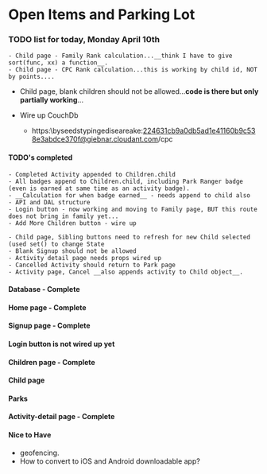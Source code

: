 # Open Items and Parking Lot

### TODO list for today, Monday April 10th
    - Child page - Family Rank calculation...__think I have to give sort(func, xx) a function__.
    - Child page - CPC Rank calculation...this is working by child id, NOT by points....
  
    
  - Child page, blank children should not be allowed...__code is there but only partially working__...

  - Wire up CouchDb
    - https:\\byseedstypingediseareake:224631cb9a0db5ad1e41160b9c538e3abdce370f@giebnar.cloudant.com/cpc
  

  #### TODO's completed
    - Completed Activity appended to Children.child
    - All badges append to Children.child, including Park Ranger badge (even is earned at same time as an activity badge).
    - __Calculation for when badge earned__ - needs append to child also
    - API and DAL structure
    - Login button - now working and moving to Family page, BUT this route does not bring in family yet...
    - Add More Children button - wire up

    - Child page, Sibling buttons need to refresh for new Child selected (used set() to change State
    - Blank Signup should not be allowed
    - Activity detail page needs props wired up
    - Cancelled Activity should return to Park page
    - Activity page, Cancel __also appends activity to Child object__.


#### Database - Complete

#### Home page - Complete

#### Signup page - Complete

#### Login button is not wired up yet


#### Children page - Complete

#### Child page

#### Parks

#### Activity-detail page - Complete



#### Nice to Have
  - geofencing.
  - How to convert to iOS and Android downloadable app?
